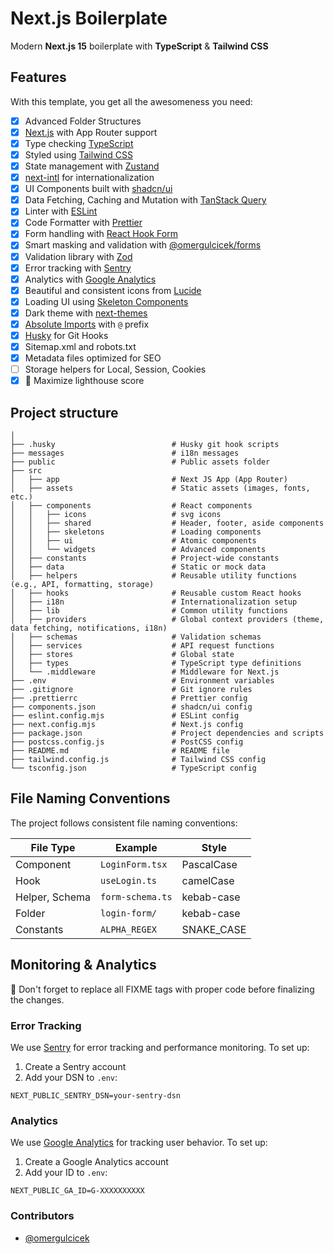 # Next.js Boilerplate

Modern **Next.js 15** boilerplate with **TypeScript** & **Tailwind CSS**

## Features

With this template, you get all the awesomeness you need:

- [x] Advanced Folder Structures
- [x] [Next.js](https://nextjs.org/) with App Router support
- [x] Type checking [TypeScript](https://www.typescriptlang.org/)
- [x] Styled using [Tailwind CSS](https://tailwindcss.com/)
- [x] State management with [Zustand](https://zustand-demo.pmnd.rs/)
- [x] [next-intl](https://next-intl.dev/) for internationalization
- [x] UI Components built with [shadcn/ui](https://ui.shadcn.com/)
- [x] Data Fetching, Caching and Mutation with [TanStack Query](https://tanstack.com/query/latest)
- [x] Linter with [ESLint](https://eslint.org/)
- [x] Code Formatter with [Prettier](https://prettier.io/)
- [x] Form handling with [React Hook Form](https://react-hook-form.com/)
- [x] Smart masking and validation with [@omergulcicek/forms](https://www.npmjs.com/package/@omergulcicek/forms)
- [x] Validation library with [Zod](https://zod.dev/)
- [x] Error tracking with [Sentry](https://sentry.io/)
- [x] Analytics with [Google Analytics](https://analytics.google.com/)
- [x] Beautiful and consistent icons from [Lucide](https://lucide.dev/)
- [x] Loading UI using [Skeleton Components](https://ui.shadcn.com/docs/components/skeleton)
- [x] Dark theme with [next-themes](https://npmjs.com/package/next-themes)
- [x] [Absolute Imports](https://nextjs.org/docs/pages/building-your-application/configuring/absolute-imports-and-module-aliases) with `@` prefix
- [x] [Husky](https://typicode.github.io/husky/) for Git Hooks
- [x] Sitemap.xml and robots.txt
- [x] Metadata files optimized for SEO
- [ ] Storage helpers for Local, Session, Cookies
- [x] 💯 Maximize lighthouse score

## Project structure

```shell
│
├── .husky                          # Husky git hook scripts
├── messages                        # i18n messages
├── public                          # Public assets folder
├── src
│   ├── app                         # Next JS App (App Router)
│   ├── assets                      # Static assets (images, fonts, etc.)
│   ├── components                  # React components
│   │   ├── icons                   # svg icons
│   │   ├── shared                  # Header, footer, aside components
│   │   ├── skeletons               # Loading components
│   │   ├── ui                      # Atomic components
│   │   └── widgets                 # Advanced components
│   ├── constants                   # Project-wide constants
│   ├── data                        # Static or mock data
│   ├── helpers                     # Reusable utility functions (e.g., API, formatting, storage)
│   ├── hooks                       # Reusable custom React hooks
│   ├── i18n                        # Internationalization setup
│   ├── lib                         # Common utility functions
│   ├── providers                   # Global context providers (theme, data fetching, notifications, i18n)
│   ├── schemas                     # Validation schemas
│   ├── services                    # API request functions
│   ├── stores                      # Global state
│   ├── types                       # TypeScript type definitions
│   └── .middleware                 # Middleware for Next.js
├── .env                            # Environment variables
├── .gitignore                      # Git ignore rules
├── .prettierrc                     # Prettier config
├── components.json                 # shadcn/ui config
├── eslint.config.mjs               # ESLint config
├── next.config.mjs                 # Next.js config
├── package.json                    # Project dependencies and scripts
├── postcss.config.js               # PostCSS config
├── README.md                       # README file
├── tailwind.config.js              # Tailwind CSS config
└── tsconfig.json                   # TypeScript config
```

## File Naming Conventions

The project follows consistent file naming conventions:

| File Type      | Example          | Style      |
| -------------- | ---------------- | ---------- |
| Component      | `LoginForm.tsx`  | PascalCase |
| Hook           | `useLogin.ts`    | camelCase  |
| Helper, Schema | `form-schema.ts` | kebab-case |
| Folder         | `login-form/`    | kebab-case |
| Constants      | `ALPHA_REGEX`    | SNAKE_CASE |

## Monitoring & Analytics

🚧 Don't forget to replace all FIXME tags with proper code before finalizing the changes.

### Error Tracking

We use [Sentry](https://sentry.io/) for error tracking and performance monitoring. To set up:

1. Create a Sentry account
2. Add your DSN to `.env`:

```env
NEXT_PUBLIC_SENTRY_DSN=your-sentry-dsn
```

### Analytics

We use [Google Analytics](https://analytics.google.com/) for tracking user behavior. To set up:

1. Create a Google Analytics account
2. Add your ID to `.env`:

```env
NEXT_PUBLIC_GA_ID=G-XXXXXXXXXX
```

### Contributors

- [@omergulcicek](https://github.com/omergulcicek)
